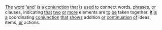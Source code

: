 [The](./the.md) [word](./word.md) ['and'](./and.md) [is](./is.md) [a](./a.md) [conjunction](./conjunction.md) [that](./that.md) [is](./is.md) [used](./used.md) [to](./to.md) connect words, [phrases,](./phrases.md) [or](./or.md) clauses, indicating [that](./that.md) [two](./two.md) [or](./or.md) [more](./more.md) elements are [to](./to.md) [be](./be.md) taken together. [It](./it.md) [is](./is.md) [a](./a.md) coordinating [conjunction](./conjunction.md) [that](./that.md) [shows](./shows.md) addition [or](./or.md) [continuation](./continuation.md) [of](./of.md) ideas, items, [or](./or.md) actions.